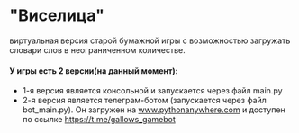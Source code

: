 # "Виселица"
виртуальная версия старой бумажной игры с возможностью загружать словари слов в неограниченном количестве.

#### У игры есть 2 версии(на данный момент):
+ 1-я версия является консольной и запускается через файл main.py
+ 2-я версия является телеграм-ботом (запускается через файл bot_main.py). Он загружен на www.pythonanywhere.com и доступен по ссылке https://t.me/gallows_gamebot
